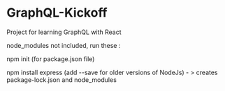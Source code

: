 # GraphQL-Kickoff
Project for learning GraphQL with React

node_modules not included, run these :

npm init (for package.json file)

npm install express (add --save for older versions of NodeJs) - > creates package-lock.json and node_modules
